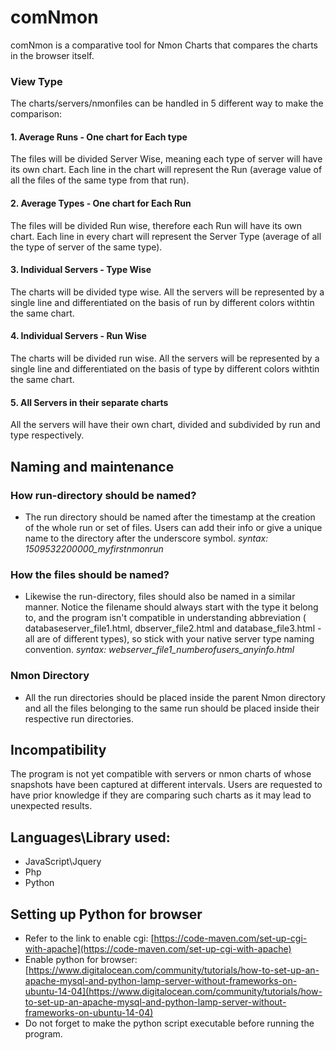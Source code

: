 # comNmon
comNmon is a comparative tool for Nmon Charts that compares the charts in the browser itself.

### View Type
The charts/servers/nmonfiles can be handled in 5 different way to make the comparison:

#### 1. Average Runs - One chart for Each type
The files will be divided Server Wise, meaning each type of server will have its own chart.
Each line in the chart will represent the Run (average value of all the files of the same type from that run).

#### 2. Average Types - One chart for Each Run
The files will be divided Run wise, therefore each Run will have its own chart.
Each line in every chart will represent the Server Type (average of all the type of server of the same type).

#### 3. Individual Servers - Type Wise
The charts will be divided type wise. All the servers will be represented by a single line and differentiated on the basis of run by different colors withtin the same chart.

#### 4. Individual Servers - Run Wise
The charts will be divided run wise. All the servers will be represented by a single line and differentiated on the basis of type by different colors withtin the same chart.

#### 5. All Servers in their separate charts
All the servers will have their own chart, divided and subdivided by run and type respectively.

## Naming and maintenance

### How run-directory should be named?
* The run directory should be named after the timestamp at the creation of the whole run or set of files. Users can add their info or give a unique name to the directory after the underscore symbol.
_syntax: 1509532200000_myfirstnmonrun_

### How the files should be named?
* Likewise the run-directory, files should also be named in a similar manner. Notice the filename should always start with the type it belong to, and the program isn't compatible in understanding abbreviation ( databaseserver_file1.html, dbserver_file2.html and database_file3.html -  all are of different types), so stick with your native server type naming convention.
_syntax: webserver_file1_numberofusers_anyinfo.html_

### Nmon Directory 
* All the run directories should be placed inside the parent Nmon directory and all the files belonging to the same run should be placed inside their respective run directories.


## Incompatibility
The program is not yet compatible with servers or nmon charts of whose snapshots have been captured at different intervals.
Users are requested to have prior knowledge if they are comparing such charts as it may lead to unexpected results.


## Languages\Library used:
* JavaScript\Jquery
* Php
* Python


## Setting up Python for browser
* Refer to the link to enable cgi: [https://code-maven.com/set-up-cgi-with-apache](https://code-maven.com/set-up-cgi-with-apache)
* Enable python for browser: [https://www.digitalocean.com/community/tutorials/how-to-set-up-an-apache-mysql-and-python-lamp-server-without-frameworks-on-ubuntu-14-04](https://www.digitalocean.com/community/tutorials/how-to-set-up-an-apache-mysql-and-python-lamp-server-without-frameworks-on-ubuntu-14-04)
* Do not forget to make the python script executable before running the program.
